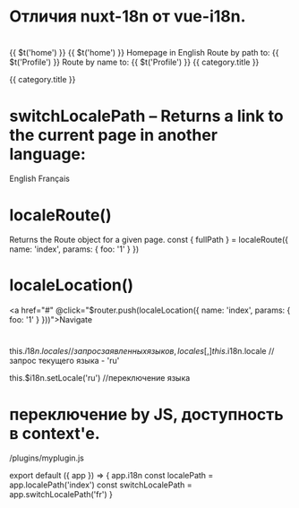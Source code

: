 # Отличия nuxt-18n от vue-i18n.

# <nuxt-link>
<nuxt-link :to="localePath('index')">{{ $t('home') }}</nuxt-link>
<nuxt-link :to="localePath('/')">{{ $t('home') }}</nuxt-link>
<nuxt-link :to="localePath('index', 'en')">Homepage in English</nuxt-link>
<nuxt-link :to="localePath('/app/profile')">Route by path to: {{ $t('Profile') }}</nuxt-link>
<nuxt-link :to="localePath('app-profile')">Route by name to: {{ $t('Profile') }}</nuxt-link>
<nuxt-link :to="localePath({ name: 'category-slug', params: { slug: category.slug } })">{{ category.title }}</nuxt-link>

<!-- It's also allowed to omit 'name' and 'path'. -->
<nuxt-link :to="localePath({ params: { slug: 'ball' } })">{{ category.title }}</nuxt-link>



# switchLocalePath – Returns a link to the current page in another language:
<nuxt-link :to="switchLocalePath('en')">English</nuxt-link>
<nuxt-link :to="switchLocalePath('fr')">Français</nuxt-link>




# localeRoute()
Returns the Route object for a given page.
const { fullPath } = localeRoute({ name: 'index', params: { foo: '1' } })


# localeLocation()
<a href="#" @click="$router.push(localeLocation({ name: 'index', params: { foo: '1' } }))">Navigate</a>



# 
this.$i18n.locales       //запрос заявленных языков, locales[{}, ]
this.$i18n.locale        //запрос текущего языка - 'ru'

this.$i18n.setLocale('ru')   //переключение языка



# переключение by JS, доступность в context'e.
/plugins/myplugin.js

export default ({ app }) => {
  app.i18n
  const localePath = app.localePath('index')
  const switchLocalePath = app.switchLocalePath('fr')
}

